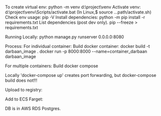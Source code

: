 To create virtual env: python -m venv d:\project\venv Activate venv: d:\project\venv\Scripts/activate.bat (In Linux,$ source ...path/activate.sh) Check env usage: pip -V Install dependencies: python -m pip install -r requirements.txt List dependencies (post dev only). pip --freeze > requirements.txt

Running Locally: python manage.py runserver 0.0.0.0:8080

Process: For individual container: Build docker container: docker build -t darbaan_image . docker run -p 8000:8000 --name=container_darbaan darbaan_image

For multiple containers: Build docker compose

Locally 'docker-compose up' creates port forwarding, but docker-compose build does not!!!

Upload to registry:

Add to ECS Farget:

DB is in AWS RDS Postgres.
